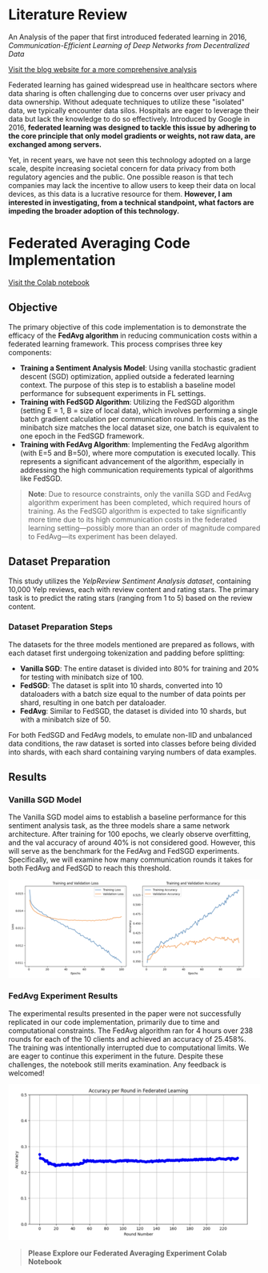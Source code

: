# Literature Review

An Analysis of the paper that first introduced federated learning in 2016, _Communication-Efficient Learning of Deep Networks from Decentralized Data_

[Visit the blog website for a more comprehensive analysis](https://expo.baulab.info/2023-Fall/babelpainterwell/)

Federated learning has gained widespread use in healthcare sectors where data sharing is often challenging due to concerns over user privacy and data ownership. Without adequate techniques to utilize these "isolated" data, we typically encounter data silos. Hospitals are eager to leverage their data but lack the knowledge to do so effectively. Introduced by Google in 2016, **federated learning was designed to tackle this issue by adhering to the core principle that only model gradients or weights, not raw data, are exchanged among servers.**

Yet, in recent years, we have not seen this technology adopted on a large scale, despite increasing societal concern for data privacy from both regulatory agencies and the public. One possible reason is that tech companies may lack the incentive to allow users to keep their data on local devices, as this data is a lucrative resource for them. **However, I am interested in investigating, from a technical standpoint, what factors are impeding the broader adoption of this technology.**

# Federated Averaging Code Implementation

[Visit the Colab notebook](https://colab.research.google.com/drive/1LIyYtxJQ5UTt9A95EvAfDNyz_blUF9X5)

## Objective

The primary objective of this code implementation is to demonstrate the efficacy of the **FedAvg algorithm** in reducing communication costs within a federated learning framework. This process comprises three key components:

- **Training a Sentiment Analysis Model**: Using vanilla stochastic gradient descent (SGD) optimization, applied outside a federated learning context. The purpose of this step is to establish a baseline model performance for subsequent experiments in FL settings.
- **Training with FedSGD Algorithm**: Utilizing the FedSGD algorithm (setting E = 1, B = size of local data), which involves performing a single batch gradient calculation per communication round. In this case, as the minibatch size matches the local dataset size, one batch is equivalent to one epoch in the FedSGD framework.
- **Training with FedAvg Algorithm**: Implementing the FedAvg algorithm (with E=5 and B=50), where more computation is executed locally. This represents a significant advancement of the algorithm, especially in addressing the high communication requirements typical of algorithms like FedSGD.

> **Note**: Due to resource constraints, only the vanilla SGD and FedAvg algorithm experiment has been completed, which required hours of training. As the FedSGD algorithm is expected to take significantly more time due to its high communication costs in the federated learning setting—possibly more than an order of magnitude compared to FedAvg—its experiment has been delayed.

## Dataset Preparation

This study utilizes the _YelpReview Sentiment Analysis dataset_, containing 10,000 Yelp reviews, each with review content and rating stars. The primary task is to predict the rating stars (ranging from 1 to 5) based on the review content.

### Dataset Preparation Steps

The datasets for the three models mentioned are prepared as follows, with each dataset first undergoing tokenization and padding before splitting:

- **Vanilla SGD**: The entire dataset is divided into 80% for training and 20% for testing with minibatch size of 100.
- **FedSGD**: The dataset is split into 10 shards, converted into 10 dataloaders with a batch size equal to the number of data points per shard, resulting in one batch per dataloader.
- **FedAvg**: Similar to FedSGD, the dataset is divided into 10 shards, but with a minibatch size of 50.

For both FedSGD and FedAvg models, to emulate non-IID and unbalanced data conditions, the raw dataset is sorted into classes before being divided into shards, with each shard containing varying numbers of data examples.

## Results

### Vanilla SGD Model

The Vanilla SGD model aims to establish a baseline performance for this sentiment analysis task, as the three models share a same network architecture. After training for 100 epochs, we clearly observe overfitting, and the val accuracy of around 40% is not considered good. However, this will serve as the benchmark for the FedAvg and FedSGD experiments. Specifically, we will examine how many communication rounds it takes for both FedAvg and FedSGD to reach this threshold.

![Local Image](./images/vanilla.png)

### FedAvg Experiment Results

The experimental results presented in the paper were not successfully replicated in our code implementation, primarily due to time and computational constraints. The FedAvg algorithm ran for 4 hours over 238 rounds for each of the 10 clients and achieved an accuracy of 25.458%. The training was intentionally interrupted due to computational limits. We are eager to continue this experiment in the future. Despite these challenges, the notebook still merits examination. Any feedback is welcomed!

![Local Image](./images/fedavg.png)

> **Please Explore our Federated Averaging Experiment Colab Notebook**

